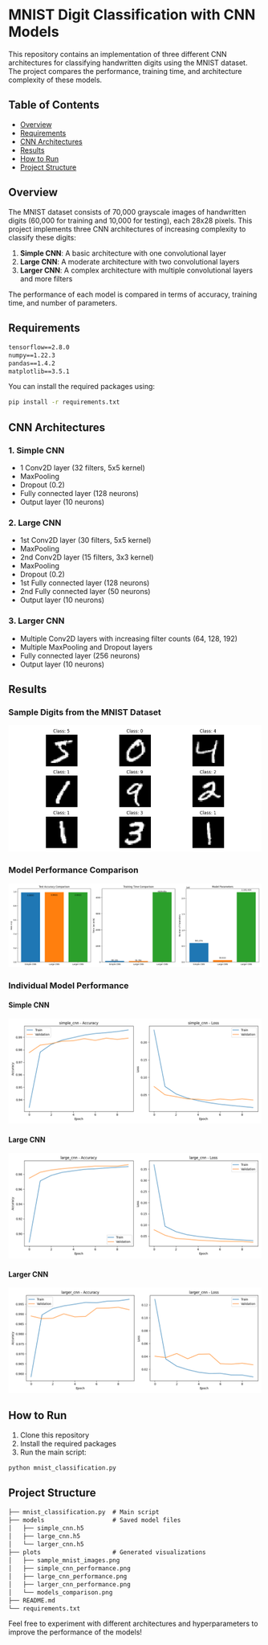 # MNIST Digit Classification with CNN Models

This repository contains an implementation of three different CNN architectures for classifying handwritten digits using the MNIST dataset. The project compares the performance, training time, and architecture complexity of these models.

## Table of Contents
- [Overview](#overview)
- [Requirements](#requirements)
- [CNN Architectures](#cnn-architectures)
- [Results](#results)
- [How to Run](#how-to-run)
- [Project Structure](#project-structure)

## Overview

The MNIST dataset consists of 70,000 grayscale images of handwritten digits (60,000 for training and 10,000 for testing), each 28x28 pixels. This project implements three CNN architectures of increasing complexity to classify these digits:

1. **Simple CNN**: A basic architecture with one convolutional layer
2. **Large CNN**: A moderate architecture with two convolutional layers
3. **Larger CNN**: A complex architecture with multiple convolutional layers and more filters

The performance of each model is compared in terms of accuracy, training time, and number of parameters.

## Requirements

```
tensorflow==2.8.0
numpy==1.22.3
pandas==1.4.2
matplotlib==3.5.1
```

You can install the required packages using:
```bash
pip install -r requirements.txt
```

## CNN Architectures

### 1. Simple CNN
- 1 Conv2D layer (32 filters, 5x5 kernel)
- MaxPooling
- Dropout (0.2)
- Fully connected layer (128 neurons)
- Output layer (10 neurons)

### 2. Large CNN
- 1st Conv2D layer (30 filters, 5x5 kernel)
- MaxPooling
- 2nd Conv2D layer (15 filters, 3x3 kernel)
- MaxPooling
- Dropout (0.2)
- 1st Fully connected layer (128 neurons)
- 2nd Fully connected layer (50 neurons)
- Output layer (10 neurons)

### 3. Larger CNN
- Multiple Conv2D layers with increasing filter counts (64, 128, 192)
- Multiple MaxPooling and Dropout layers
- Fully connected layer (256 neurons)
- Output layer (10 neurons)

## Results

### Sample Digits from the MNIST Dataset

![Sample MNIST Images](plots/sample_mnist_images.png)

### Model Performance Comparison

![Models Comparison](plots/models_comparison.png)

### Individual Model Performance

#### Simple CNN

![Simple CNN Performance](plots/simple_cnn_performance.png)

#### Large CNN

![Large CNN Performance](plots/large_cnn_performance.png)

#### Larger CNN

![Larger CNN Performance](plots/larger_cnn_performance.png)

## How to Run

1. Clone this repository
2. Install the required packages
3. Run the main script:

```bash
python mnist_classification.py
```

## Project Structure

```
├── mnist_classification.py  # Main script
├── models                   # Saved model files
│   ├── simple_cnn.h5
│   ├── large_cnn.h5
│   └── larger_cnn.h5
├── plots                    # Generated visualizations
│   ├── sample_mnist_images.png
│   ├── simple_cnn_performance.png
│   ├── large_cnn_performance.png
│   ├── larger_cnn_performance.png
│   └── models_comparison.png
├── README.md
└── requirements.txt
```

Feel free to experiment with different architectures and hyperparameters to improve the performance of the models!